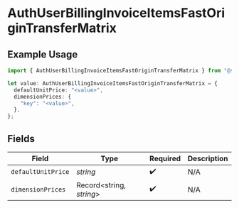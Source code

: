 # AuthUserBillingInvoiceItemsFastOriginTransferMatrix

## Example Usage

```typescript
import { AuthUserBillingInvoiceItemsFastOriginTransferMatrix } from "@simplesagar/vercel/models/authuser.js";

let value: AuthUserBillingInvoiceItemsFastOriginTransferMatrix = {
  defaultUnitPrice: "<value>",
  dimensionPrices: {
    "key": "<value>",
  },
};
```

## Fields

| Field                    | Type                     | Required                 | Description              |
| ------------------------ | ------------------------ | ------------------------ | ------------------------ |
| `defaultUnitPrice`       | *string*                 | :heavy_check_mark:       | N/A                      |
| `dimensionPrices`        | Record<string, *string*> | :heavy_check_mark:       | N/A                      |
